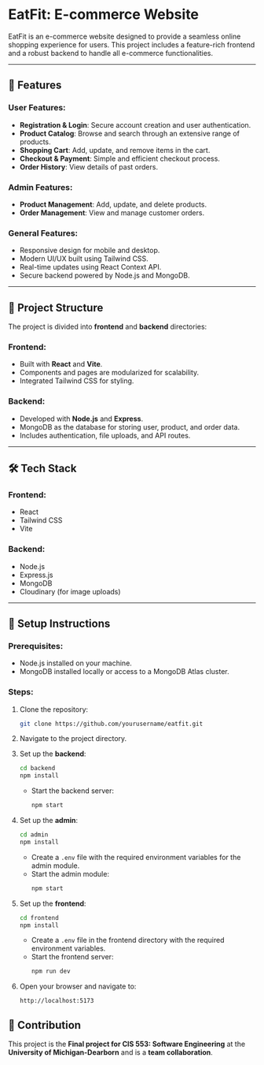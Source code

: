 # EatFit: E-commerce Website

EatFit is an e-commerce website designed to provide a seamless online shopping experience for users. This project includes a feature-rich frontend and a robust backend to handle all e-commerce functionalities.

---

## 🚀 Features

### User Features:
- **Registration & Login**: Secure account creation and user authentication.
- **Product Catalog**: Browse and search through an extensive range of products.
- **Shopping Cart**: Add, update, and remove items in the cart.
- **Checkout & Payment**: Simple and efficient checkout process.
- **Order History**: View details of past orders.

### Admin Features:
- **Product Management**: Add, update, and delete products.
- **Order Management**: View and manage customer orders.

### General Features:
- Responsive design for mobile and desktop.
- Modern UI/UX built using Tailwind CSS.
- Real-time updates using React Context API.
- Secure backend powered by Node.js and MongoDB.

---

## 📂 Project Structure

The project is divided into **frontend** and **backend** directories:

### Frontend:
- Built with **React** and **Vite**.
- Components and pages are modularized for scalability.
- Integrated Tailwind CSS for styling.

### Backend:
- Developed with **Node.js** and **Express**.
- MongoDB as the database for storing user, product, and order data.
- Includes authentication, file uploads, and API routes.

---

## 🛠️ Tech Stack

### Frontend:
- React
- Tailwind CSS
- Vite

### Backend:
- Node.js
- Express.js
- MongoDB
- Cloudinary (for image uploads)

---

## 🔧 Setup Instructions

### Prerequisites:
- Node.js installed on your machine.
- MongoDB installed locally or access to a MongoDB Atlas cluster.

### Steps:

1. Clone the repository:
   ```bash
   git clone https://github.com/yourusername/eatfit.git
   ```

2. Navigate to the project directory.

3. Set up the **backend**:
   ```bash
   cd backend
   npm install
   ```

   - Start the backend server:
     ```bash
     npm start
     ```

4. Set up the **admin**:
   ```bash
   cd admin
   npm install
   ```
   - Create a `.env` file with the required environment variables for the admin module.
   - Start the admin module:
     ```bash
     npm start
     ```

5. Set up the **frontend**:
   ```bash
   cd frontend
   npm install
   ```
   - Create a `.env` file in the frontend directory with the required environment variables.
   - Start the frontend server:
     ```bash
     npm run dev
     ```

6. Open your browser and navigate to:
   ```
   http://localhost:5173
   ```
## 🤝 Contribution
This project is the **Final project for CIS 553: Software Engineering** at the **University of Michigan-Dearborn** and is a **team collaboration**.
